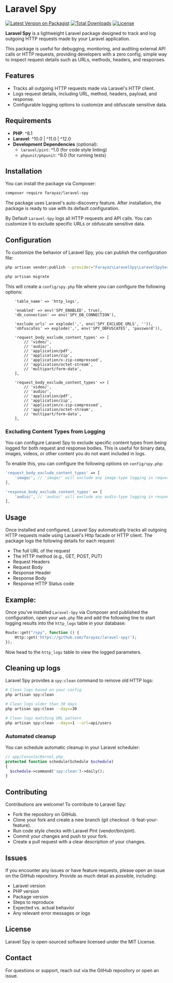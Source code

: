 # Laravel Spy

[![Latest Version on Packagist](https://img.shields.io/packagist/v/farayaz/laravel-spy.svg?style=flat-square)](https://packagist.org/packages/farayaz/laravel-spy)
[![Total Downloads](https://img.shields.io/packagist/dt/farayaz/laravel-spy.svg?style=flat-square)](https://packagist.org/packages/farayaz/laravel-spy)
[![License](https://img.shields.io/packagist/l/farayaz/laravel-spy.svg?style=flat-square)](https://packagist.org/packages/farayaz/laravel-spy)

**Laravel Spy** is a lightweight Laravel package designed to track and log outgoing HTTP requests made by your Laravel application.

This package is useful for debugging, monitoring, and auditing external API calls or HTTP requests, providing developers with a zero config, simple way to inspect request details such as URLs, methods, headers, and responses.

## Features

- Tracks all outgoing HTTP requests made via Laravel's HTTP client.
- Logs request details, including URL, method, headers, payload, and response.
- Configurable logging options to customize and obfuscate sensitive data.

## Requirements

- **PHP**: ^8.1
- **Laravel**: ^10.0 | ^11.0 | ^12.0
- **Development Dependencies** (optional):
  - `laravel/pint`: ^1.0 (for code style linting)
  - `phpunit/phpunit`: ^9.0 (for running tests)

## Installation

You can install the package via Composer:

```bash
composer require farayaz/laravel-spy
```

The package uses Laravel's auto-discovery feature. After installation, the package is ready to use with its default configuration.

By Default `Laravel-Spy` logs all HTTP requests and API calls. You can customize it to exclude specific URLs or obfuscate sensitive data.


## Configuration
To customize the behavior of Laravel Spy, you can publish the configuration file:
```bash
php artisan vendor:publish --provider="Farayaz\LaravelSpy\LaravelSpyServiceProvider"
```
```bash
php artisan migrate
```
This will create a `config/spy.php` file where you can configure the following options:

```
    'table_name' => 'http_logs',

    'enabled' => env('SPY_ENABLED', true),
    'db_connection' => env('SPY_DB_CONNECTION'),

    'exclude_urls' => explode(',', env('SPY_EXCLUDE_URLS', '')),
    'obfuscates' => explode(',', env('SPY_OBFUSCATES', 'password')),

    'request_body_exclude_content_types' => [
        // 'video/',
        // 'audio/',
        // 'application/pdf',
        // 'application/zip',
        // 'application/x-zip-compressed',
        // 'application/octet-stream',
        // 'multipart/form-data',
    ],

    'request_body_exclude_content_types' => [
        // 'video/',
        // 'audio/',
        // 'application/pdf',
        // 'application/zip',
        // 'application/x-zip-compressed',
        // 'application/octet-stream',
        // 'multipart/form-data',
    ],
```

### Excluding Content Types from Logging

You can configure Laravel Spy to exclude specific content types from being logged for both request and response bodies. This is useful for binary data, images, videos, or other content you do not want included in logs.

To enable this, you can configure the following options on `config/spy.php`:

```php
'request_body_exclude_content_types' => [
    'image/', // 'image/' will exclude any image-type logging in request bodies such as 'image/png', 'image/jpeg', and so on
],

'response_body_exclude_content_types' => [
    'audio/', // 'audio/' will exclude any audio-type logging in response bodies such as 'audio/mp3', 'audio/wav', and so on
],
```

## Usage
Once installed and configured, Laravel Spy automatically tracks all outgoing HTTP requests made using Laravel's Http facade or HTTP client. The package logs the following details for each request:
* The full URL of the request
* The HTTP method (e.g., GET, POST, PUT)
* Request Headers
* Request Body
* Response Header
* Response Body
* Response HTTP Status code

## Example:
Once you’ve installed `Laravel-Spy` via Composer and published the configuration, open your `web.php` file and add the following line to start logging results into the `http_logs` table in your database:

```php
Route::get("/spy", function () {
    Http::get('https://github.com/farayaz/laravel-spy/');
});
```
Now head to the `http_logs` table to view the logged parameters.

## Cleaning up logs

Laravel Spy provides a `spy:clean` command to remove old HTTP logs:

```bash
# Clean logs based on your config
php artisan spy:clean

# Clean logs older than 30 days
php artisan spy:clean --days=30

# Clean logs matching URL pattern
php artisan spy:clean --days=1 --url=api/users
```

### Automated cleanup

You can schedule automatic cleanup in your Laravel scheduler:

```php
// app/Console/Kernel.php
protected function schedule(Schedule $schedule)
{
  $schedule->command('spy:clean')->daily();
}
```

## Contributing
Contributions are welcome! To contribute to Laravel Spy:
* Fork the repository on GitHub.
* Clone your fork and create a new branch (git checkout -b feat-your-feature).
* Run code style checks with Laravel Pint (vendor/bin/pint).
* Commit your changes and push to your fork.
* Create a pull request with a clear description of your changes.

## Issues
If you encounter any issues or have feature requests, please open an issue on the GitHub repository. Provide as much detail as possible, including:
* Laravel version
* PHP version
* Package version
* Steps to reproduce
* Expected vs. actual behavior
* Any relevant error messages or logs

## License
Laravel Spy is open-sourced software licensed under the MIT License.

## Contact
For questions or support, reach out via the GitHub repository or open an issue.







